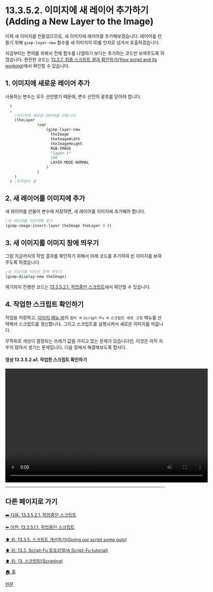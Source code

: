 # 13.3.5.2. 이미지에 새 레이어 추가하기(Adding a New Layer to the Image)
이제 새 이미지를 만들었으므로, 새 이미지에 레이어를 추가해보겠습니다. 레이어를 만들기 위해 `gimp-layer-new` 함수를 새 이미지의 ID를 인자로 넘겨서 호출하겠습니다.

지금부터는 편의를 위해서 전체 함수를 나열하기 보다는 추가하는 코드만 보여주도록 하겠습니다. 완전한 코드는 [13.3.7. 최종 스크립트 결과 확인하기(Your script and its working)](./13-03-07-your-script-and-its-working.md)에서 확인할 수 있습니다.

## 1. 이미지에 새로운 레이어 추가
사용하는 변수는 모두 선언했기 때문에, 변수 선언의 괄호를 닫아야 합니다.

```scheme
  (
  …
    ;이미지에 새로운 레이어를 만듭니다.
    (theLayer
              (car
                  (gimp-layer-new
                    theImage
                    theImageWidth
                    theImageHeight
                    RGB-IMAGE
                    "layer 1"
                    100
                    LAYER-MODE-NORMAL
                  )
              )
    )
  ) ;지역변수 끝
```

## 2. 새 레이어를 이미지에 추가
새 레이어를 만들어 변수에 저장하면, 새 레이어를 이미지에 추가해야 합니다.

```scheme
;새 레이어를 이미지에 추가
(gimp-image-insert-layer theImage theLayer 0 0)
```
## 3. 새 이미지를 이미지 창에 띄우기
그럼 지금까지의 작업 결과를 확인하기 위해서 아래 코드를 추가하여 빈 이미지를 보여주도록 하겠습니다.

```scheme
;새 이미지를 이미지 창에 띄우기
(gimp-display-new theImage)
```

여기까지 진행한 코드는 [13.3.5.2.1. 작업중인 스크립트](./13-03-05-02-01-script_in_progress.md)에서 확인할 수 있습니다.

## 4. 작업한 스크립트 확인하기
작업을 저장하고, [이미지 메뉴 바](./19-glossaryx-image_menu_bar.md)의 `필터` → `Script-Fu` → `스크립트 새로 고침` 메뉴를 선택해서 스크립트를 갱신합니다. 그리고 스크립트를 실행시켜서 새로운 이미지를 띄웁니다.

무작위로 색상이 결정되는 쓰레기 값을 가지고 있는 문제가 있습니다만, 이것은 아직 지우지 않아서 생기는 문제입니다. 다음 장에서 해결해보도록 합시다.

#### 영상 13.3.5.2.a1. 작업한 스크립트 확인하기
<video controls="controls" width="640" height="360"  src="https://github.com/wonder13662/gimp/assets/15767104/6bb1b108-b563-43e1-8059-c3786faadf62"></video>

***

## 다른 페이지로 가기

[➡️ 다음: 13.3.5.2.1. 작업중인 스크립트](./13-03-05-02-01-script_in_progress.md)

[⬅️ 이전: 13.3.5.1.1. 작업중인 스크립트](./13-03-05-01-01-script_in_progress.md)

[⬆️ 위: 13.3.5. 스크립트 개선하기(Giving our script some guts)](./13-03-05-00-giving-our-script-some-guts.md)

[⬆️ 위: 13.3. Script-Fu 튜토리얼(A Script-Fu tutorial)](./13-03-00-a-script-fu-tutorial.md)

[⬆️ 위: 13. 스크립팅(Scripting)](./13-00-scripting.md)

[🏠 홈](./00-home.md)

[원문](https://docs.gimp.org/2.10/ko/gimp-using-script-fu-tutorial-script.html#idm10188)
